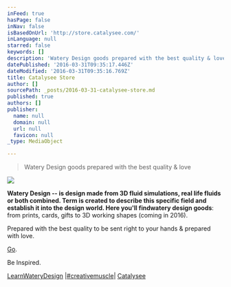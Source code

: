 ```yaml
---
inFeed: true
hasPage: false
inNav: false
isBasedOnUrl: 'http://store.catalysee.com/'
inLanguage: null
starred: false
keywords: []
description: 'Watery Design goods prepared with the best quality & love.'
datePublished: '2016-03-31T09:35:17.446Z'
dateModified: '2016-03-31T09:35:16.769Z'
title: Catalysee Store
author: []
sourcePath: _posts/2016-03-31-catalysee-store.md
published: true
authors: []
publisher:
  name: null
  domain: null
  url: null
  favicon: null
_type: MediaObject

---
```

> Watery Design goods prepared with the best quality & love

![](https://s3-us-west-2.amazonaws.com/the-grid-img/p/b8e6c08c8b7a9871c2099f8ff341388f9eddf794.png)

**Watery Design **-- is design made from 3D fluid simulations, real life fluids or both combined. Term is created to describe this specific field and establish it into the design world. Here you'll find**watery design goods**: from prints, cards, gifts to 3D working shapes (coming in 2016).

Prepared with the best quality to be sent right to your hands & prepared with love.

[Go][0]. 

Be Inspired.

[LearnWateryDesign][1] |[\#creativemuscle][2]|  [Catalysee][3]

[0]: https://instagram.com/catalysee.live/
[1]: http://www.catalysee.com/c-course.html
[2]: https://www.instagram.com/catalysee.live/
[3]: http://www.catalysee.com/